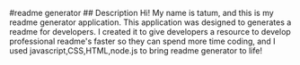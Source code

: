 #readme generator 
        ## Description
        Hi! My name is tatum, and this is my readme generator application. This application was designed to generates a readme for developers.
        I created it to give developers a resource to develop professional readme's faster so they can spend more time coding, and I used javascript,CSS,HTML,node.js to bring readme generator to life!
        
        
